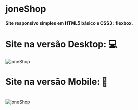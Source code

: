 # joneShop
#### Site responsivo simples em HTML5 básico e CSS3 : flexbox.
#
# Site na versão Desktop: :computer:
![joneShop](https://github.com/JoneBulande/joneShop/blob/flexbox/img/c1.png)
##
# Site na versão Mobile: :iphone:
#
![joneShop](https://github.com/JoneBulande/joneShop/blob/flexbox/img/c2.png)
